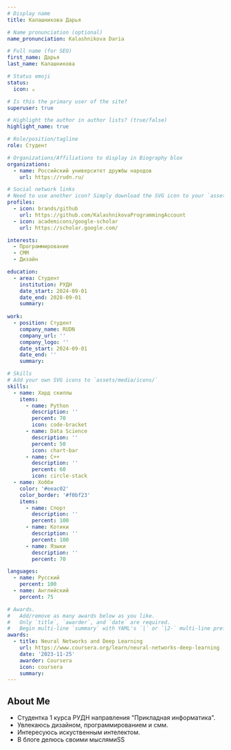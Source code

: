 ```yaml
---
# Display name
title: Калашникова Дарья 

# Name pronunciation (optional)
name_pronunciation: Kalashnikova Daria 

# Full name (for SEO)
first_name: Дарья
last_name: Калашникова

# Status emoji
status:
  icon: ☕️

# Is this the primary user of the site?
superuser: true

# Highlight the author in author lists? (true/false)
highlight_name: true

# Role/position/tagline
role: Студент

# Organizations/Affiliations to display in Biography blox
organizations:
  - name: Российский университет дружбы народов
    url: https://rudn.ru/

# Social network links
# Need to use another icon? Simply download the SVG icon to your `assets/media/icons/` folder.
profiles:
  - icon: brands/github
    url: https://github.com/KalashnikovaProgrammingAccount
  - icon: academicons/google-scholar
    url: https://scholar.google.com/

interests:
  - Программирование
  - СММ
  - Дизайн

education:
  - area: Студент
    institution: РУДН
    date_start: 2024-09-01
    date_end: 2028-09-01
    summary:
    
work:
  - position: Студент
    company_name: RUDN
    company_url: ''
    company_logo: ''
    date_start: 2024-09-01
    date_end: ''
    summary: 

# Skills
# Add your own SVG icons to `assets/media/icons/`
skills:
  - name: Хард скиллы
    items:
      - name: Python
        description: ''
        percent: 70
        icon: code-bracket
      - name: Data Science
        description: ''
        percent: 50
        icon: chart-bar
      - name: C++
        description: ''
        percent: 60
        icon: circle-stack
  - name: Хобби
    color: '#eeac02'
    color_border: '#f0bf23'
    items:
      - name: Спорт
        description: ''
        percent: 100
      - name: Котики
        description: ''
        percent: 100
      - name: Языки
        description: ''
        percent: 70

languages:
  - name: Русский 
    percent: 100
  - name: Английский
    percent: 75

# Awards.
#   Add/remove as many awards below as you like.
#   Only `title`, `awarder`, and `date` are required.
#   Begin multi-line `summary` with YAML's `|` or `|2-` multi-line prefix and indent 2 spaces below.
awards:
  - title: Neural Networks and Deep Learning
    url: https://www.coursera.org/learn/neural-networks-deep-learning
    date: '2023-11-25'
    awarder: Coursera
    icon: coursera
    summary: 
---
```


## About Me

- Студентка 1 курса РУДН направления "Прикладная информатика". 
- Увлекаюсь дизайном, программированием и смм.
- Интересуюсь искуственным интелектом. 
- В блоге делюсь своими мыслямиSS
